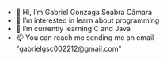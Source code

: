 - 👋 Hi, I’m Gabriel Gonzaga Seabra Câmara
- 👀 I’m interested in learn about programming
- 🌱 I’m currently learning C and Java
- 📫 You can reach me sending me an email - "gabrielgsc002212@gmail.com"

